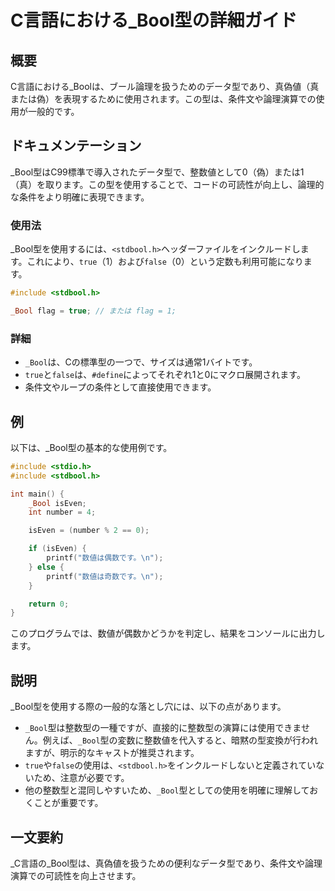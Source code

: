 <!--
Meta Description: # C言語における_Bool型の詳細ガイド ## 概要 C言語における_Boolは、ブール論理を扱うためのデータ型であり、真偽値（真または偽）を表現するために使用されます。この型は、条件文や論理演算での使用が一般的です。 ## ドキュメンテーション _Bool型はC99標準で導入されたデータ型で、整...
Meta Keywords: _bool, stdbool, true, false, include
-->

# C言語における_Bool型の詳細ガイド

## 概要
C言語における_Boolは、ブール論理を扱うためのデータ型であり、真偽値（真または偽）を表現するために使用されます。この型は、条件文や論理演算での使用が一般的です。

## ドキュメンテーション
_Bool型はC99標準で導入されたデータ型で、整数値として0（偽）または1（真）を取ります。この型を使用することで、コードの可読性が向上し、論理的な条件をより明確に表現できます。

### 使用法
_Bool型を使用するには、`<stdbool.h>`ヘッダーファイルをインクルードします。これにより、`true`（1）および`false`（0）という定数も利用可能になります。

```c
#include <stdbool.h>

_Bool flag = true; // または flag = 1;
```

### 詳細
- `_Bool`は、Cの標準型の一つで、サイズは通常1バイトです。
- `true`と`false`は、`#define`によってそれぞれ1と0にマクロ展開されます。
- 条件文やループの条件として直接使用できます。

## 例
以下は、_Bool型の基本的な使用例です。

```c
#include <stdio.h>
#include <stdbool.h>

int main() {
    _Bool isEven;
    int number = 4;

    isEven = (number % 2 == 0);

    if (isEven) {
        printf("数値は偶数です。\n");
    } else {
        printf("数値は奇数です。\n");
    }

    return 0;
}
```

このプログラムでは、数値が偶数かどうかを判定し、結果をコンソールに出力します。

## 説明
_Bool型を使用する際の一般的な落とし穴には、以下の点があります。

- `_Bool`型は整数型の一種ですが、直接的に整数型の演算には使用できません。例えば、`_Bool`型の変数に整数値を代入すると、暗黙の型変換が行われますが、明示的なキャストが推奨されます。
- `true`や`false`の使用は、`<stdbool.h>`をインクルードしないと定義されていないため、注意が必要です。
- 他の整数型と混同しやすいため、`_Bool`型としての使用を明確に理解しておくことが重要です。

## 一文要約
_C言語の_Bool型は、真偽値を扱うための便利なデータ型であり、条件文や論理演算での可読性を向上させます。